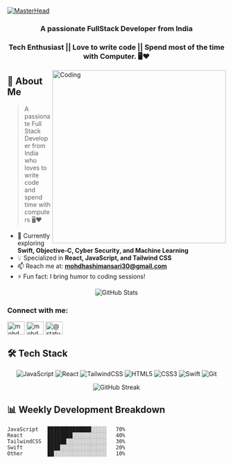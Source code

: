 [![MasterHead](https://firebasestorage.googleapis.com/v0/b/flexi-coding.appspot.com/o/dempgi7-520f8d5f-63d4-4453-8822-dbc149ae27f8.gif?alt=media&token=91c0c7b2-93c3-4029-b011-1a8703c5730d)](https://rishavchanda.io)
<h3 align="center">A passionate FullStack Developer from India</h3>
<h3 align="center">Tech Enthusiast || Love to write code || Spend most of the time with Computer. 🖥❤</h3>
<img align="right" alt="Coding" width="400" src="https://cdn.dribbble.com/users/1162077/screenshots/3848914/programmer.gif">



## 🚀 About Me

> A passionate Full Stack Developer from India who loves to write code and spend time with computers 🖥️❤️

- 🌱 Currently exploring **Swift, Objective-C, Cyber Security, and
  Machine Learning**
- 💡 Specialized in **React, JavaScript, and Tailwind CSS**
- 📫 Reach me at: **mohdhashimansari30@gmail.com**
- ⚡ Fun fact: I bring humor to coding sessions!

<div align="center">
  <img src="https://github-readme-stats.vercel.app/api?username=saoud30&show_icons=true&theme=tokyonight" alt="GitHub Stats" />
</div>

<h3 align="left">Connect with me:</h3>
<p align="left">
<a href="www.linkedin.com/in/mohd-saoud-476140222" target="blank"><img align="center" src="https://raw.githubusercontent.com/rahuldkjain/github-profile-readme-generator/master/src/images/icons/Social/linked-in-alt.svg" alt="mohd saoud" height="30" width="40" /></a>
<a href="https://instagram.com/mohd._saoud" target="blank"><img align="center" src="https://raw.githubusercontent.com/rahuldkjain/github-profile-readme-generator/master/src/images/icons/Social/instagram.svg" alt="mohd._saoud" height="30" width="40" /></a>
<a href="https://medium.com/@mohdhashimansari30" target="blank"><img align="center" src="https://raw.githubusercontent.com/rahuldkjain/github-profile-readme-generator/master/src/images/icons/Social/medium.svg" alt="@status predator" height="30" width="40" /></a>
</p>

## 🛠️ Tech Stack

<div align="center">

![JavaScript](https://img.shields.io/badge/JavaScript-F7DF1E?style=for-the-badge&logo=javascript&logoColor=black)
![React](https://img.shields.io/badge/React-20232A?style=for-the-badge&logo=react&logoColor=61DAFB)
![TailwindCSS](https://img.shields.io/badge/Tailwind_CSS-38B2AC?style=for-the-badge&logo=tailwind-css&logoColor=white)
![HTML5](https://img.shields.io/badge/HTML5-E34F26?style=for-the-badge&logo=html5&logoColor=white)
![CSS3](https://img.shields.io/badge/CSS3-1572B6?style=for-the-badge&logo=css3&logoColor=white)
![Swift](https://img.shields.io/badge/Swift-FA7343?style=for-the-badge&logo=swift&logoColor=white)
![Git](https://img.shields.io/badge/Git-F05032?style=for-the-badge&logo=git&logoColor=white)

</div>

<div align="center">
  <img src="https://github-readme-streak-stats.herokuapp.com/?user=Saoud30&theme=tokyonight" alt="GitHub Streak" />
</div>



## 📊 Weekly Development Breakdown

```text
JavaScript   ██████████████░░░░░   70%
React        ████████░░░░░░░░░░░   40%
TailwindCSS  ██████░░░░░░░░░░░░░   30%
Swift        ████░░░░░░░░░░░░░░░   20%
Other        ██░░░░░░░░░░░░░░░░░   10%
